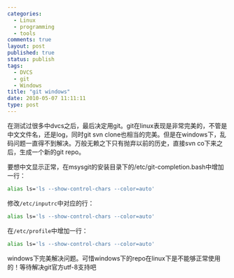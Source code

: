 ```yaml
--- 
categories: 
  - Linux
  - programming
  - tools
comments: true
layout: post
published: true
status: publish
tags: 
  - DVCS
  - git
  - Windows
title: "git windows"
date: 2010-05-07 11:11:11
type: post
---
```


在测试过很多中dvcs之后，最后决定用git。git在linux表现是非常完美的，不管是中文文件名，还是log，同时git svn clone也相当的完美。但是在windows下，乱码问题一直得不到解决。万般无赖之下只有抛弃以前的历史，直接svn co下来之后，生成一个新的git repo。

要想中文显示正常，在msysgit的安装目录下的/etc/git-completion.bash中增加一行：

```sh
alias ls='ls --show-control-chars --color=auto'
```
修改`/etc/inputrc`中对应的行：

```sh
alias ls='ls --show-control-chars --color=auto'
```

在`/etc/profile`中增加一行：

```sh
alias ls='ls --show-control-chars --color=auto'
```

windows下完美解决问题。可惜windows下的repo在linux下是不能够正常使用的！等待解决git官方utf-8支持吧

